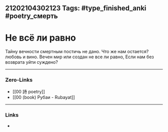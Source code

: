 21202104302123
Tags: #type_finished_anki #poetry_смерть
---
# Не всё ли равно

  Тайну вечности смертным постичь не дано.
  Что же нам остается? любовь и вино. 
  Вечен мир или создан не все ли равно,
  Если нам без возврата уйти суждено?

---
### Zero-Links
- [[00 詩 poetry]]
- [[00 (book) Рубаи - Rubayat]]
---
### Links
-